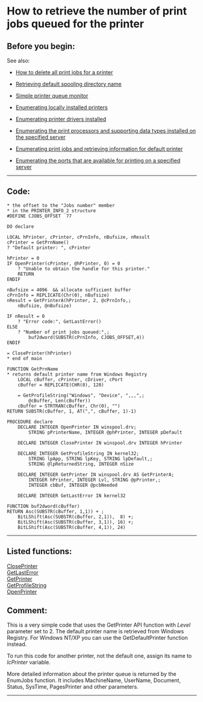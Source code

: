 
# How to retrieve the number of print jobs queued for the printer

## Before you begin:
See also:

* [How to delete all print jobs for a printer](sample_370.md)  
* [Retrieving default spooling directory name](sample_358.md)  
* [Simple printer queue monitor](sample_373.md)  

* [Enumerating locally installed printers](sample_146.md)  
* [Enumerating printer drivers installed](sample_082.md)  
* [Enumerating the print processors and supporting data types installed on the specified server](sample_333.md)  

* [Enumerating print jobs and retrieving information for default printer](sample_368.md)  
* [Enumerating the ports that are available for printing on a specified server](sample_334.md)  

  
***  


## Code:
```foxpro  
* the offset to the "Jobs number" member
* in the PRINTER_INFO_2 structure
#DEFINE CJOBS_OFFSET  77

DO declare

LOCAL hPrinter, cPrinter, cPrnInfo, nBufsize, nResult
cPrinter = GetPrnName()
? "Default printer: ", cPrinter

hPrinter = 0
IF OpenPrinter(cPrinter, @hPrinter, 0) = 0
	? "Unable to obtain the handle for this printer."
	RETURN
ENDIF

nBufsize = 4096  && allocate sufficient buffer
cPrnInfo = REPLICATE(Chr(0), nBufsize)
nResult = GetPrinterA(hPrinter, 2, @cPrnInfo,;
	nBufsize, @nBufsize)

IF nResult = 0
	? "Error code:", GetLastError()
ELSE
	? "Number of print jobs queued:",;
		buf2dword(SUBSTR(cPrnInfo, CJOBS_OFFSET,4))
ENDIF

= ClosePrinter(hPrinter)
* end of main

FUNCTION GetPrnName
* returns default printer name from Windows Registry
	LOCAL cBuffer, cPrinter, cDriver, cPort
	cBuffer = REPLICATE(CHR(0), 120)

	= GetProfileString("Windows", "Device", ",,,",;
		@cBuffer, Len(cBuffer))
	cBuffer = STRTRAN(cBuffer, Chr(0), "")
RETURN SUBSTR(cBuffer, 1, AT(",", cBuffer, 1)-1)

PROCEDURE declare
	DECLARE INTEGER OpenPrinter IN winspool.drv;
		STRING pPrinterName, INTEGER @phPrinter, INTEGER pDefault

	DECLARE INTEGER ClosePrinter IN winspool.drv INTEGER hPrinter

	DECLARE INTEGER GetProfileString IN kernel32;
		STRING lpApp, STRING lpKey, STRING lpDefault,;
		STRING @lpReturnedString, INTEGER nSize

	DECLARE INTEGER GetPrinter IN winspool.drv AS GetPrinterA;
		INTEGER hPrinter, INTEGER Lvl, STRING @pPrinter,;
		INTEGER cbBuf, INTEGER @pcbNeeded

	DECLARE INTEGER GetLastError IN kernel32

FUNCTION buf2dword(cBuffer)
RETURN Asc(SUBSTR(cBuffer, 1,1)) + ;
	BitLShift(Asc(SUBSTR(cBuffer, 2,1)),  8) +;
	BitLShift(Asc(SUBSTR(cBuffer, 3,1)), 16) +;
	BitLShift(Asc(SUBSTR(cBuffer, 4,1)), 24)  
```  
***  


## Listed functions:
[ClosePrinter](../libraries/winspool.drv/ClosePrinter.md)  
[GetLastError](../libraries/kernel32/GetLastError.md)  
[GetPrinter](../libraries/winspool.drv/GetPrinter.md)  
[GetProfileString](../libraries/kernel32/GetProfileString.md)  
[OpenPrinter](../libraries/winspool.drv/OpenPrinter.md)  

## Comment:
This is a very simple code that uses the GetPrinter API function with *Level* parameter set to 2. The default printer name is retrieved from Windows Registry. For Windows NT/XP you can use the GetDefaultPrinter function instead.  
  
To run this code for another printer, not the default one, assign its name to *lcPrinter* variable.  
  
More detailed information about the printer queue is returned by the EnumJobs function. It includes MachineName, UserName, Document, Status, SysTime, PagesPrinter and other parameters.  
  
***  


